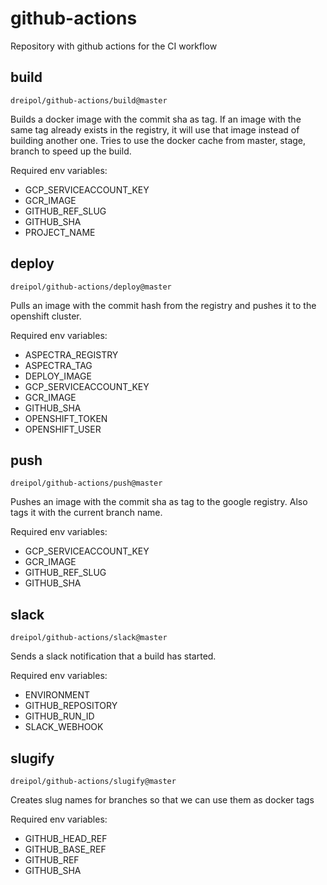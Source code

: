 # github-actions

Repository with github actions for the CI workflow

## build
```
dreipol/github-actions/build@master
```
Builds a docker image with the commit sha as tag.
If an image with the same tag already exists in the registry, it will use that image instead of building
another one. Tries to use the docker cache from master, stage, branch to speed up the build.

Required env variables:
* GCP_SERVICEACCOUNT_KEY
* GCR_IMAGE
* GITHUB_REF_SLUG
* GITHUB_SHA   
* PROJECT_NAME


## deploy
```
dreipol/github-actions/deploy@master
```
Pulls an image with the commit hash from the registry and pushes it to the openshift cluster.

Required env variables:
* ASPECTRA_REGISTRY
* ASPECTRA_TAG
* DEPLOY_IMAGE
* GCP_SERVICEACCOUNT_KEY
* GCR_IMAGE
* GITHUB_SHA   
* OPENSHIFT_TOKEN
* OPENSHIFT_USER


## push
```
dreipol/github-actions/push@master
```
Pushes an image with the commit sha as tag to the google registry. 
Also tags it with the current branch name.

Required env variables:
* GCP_SERVICEACCOUNT_KEY
* GCR_IMAGE
* GITHUB_REF_SLUG
* GITHUB_SHA   

## slack
```
dreipol/github-actions/slack@master
```
Sends a slack notification that a build has started.

Required env variables:
* ENVIRONMENT
* GITHUB_REPOSITORY
* GITHUB_RUN_ID
* SLACK_WEBHOOK

## slugify
```
dreipol/github-actions/slugify@master
```
Creates slug names for branches so that we can use them as docker tags

Required env variables:
* GITHUB_HEAD_REF
* GITHUB_BASE_REF
* GITHUB_REF
* GITHUB_SHA